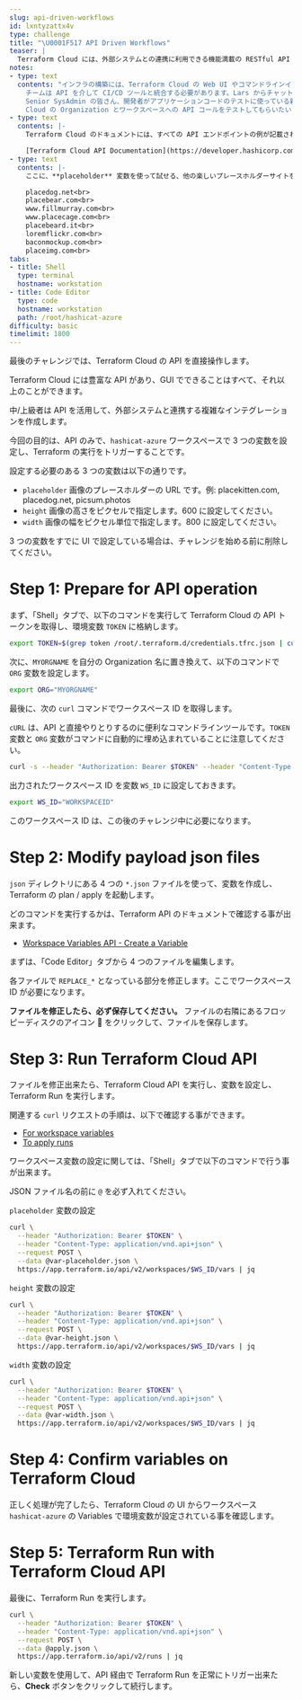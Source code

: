 ```yaml
---
slug: api-driven-workflows
id: lxntyzattx4v
type: challenge
title: "\U0001F517 API Driven Workflows"
teaser: |
  Terraform Cloud には、外部システムとの連携に利用できる機能満載の RESTful API があります。これからの時代、GUI は必要ありません!
notes:
- type: text
  contents: "インフラの構築には、Terraform Cloud の Web UI やコマンドラインインターフェイス（CLI）を使うことがほとんどです。DevOps
    チームは API を介して CI/CD ツールと統合する必要があります。Lars からチャットメッセージが届きます。\n\n>\U0001F468\U0001F3FB‍\U0001F9B2
    Senior SysAdmin の皆さん、開発者がアプリケーションコードのテストに使っている新しい継続的インテグレーションツールがあります。私たちの Terraform
    Cloud の Organization とワークスペースへの API コールをテストしてもらいたいと思います。これを見て、API がどのように動作するかを学んでもらえますか？"
- type: text
  contents: |-
    Terraform Cloud のドキュメントには、すべての API エンドポイントの例が記載されています。

    [Terraform Cloud API Documentation](https://developer.hashicorp.com/terraform/cloud-docs/api-docs)
- type: text
  contents: |-
    ここに、**placeholder** 変数を使って試せる、他の楽しいプレースホルダーサイトをご紹介します。<br>

    placedog.net<br>
    placebear.com<br>
    www.fillmurray.com<br>
    www.placecage.com<br>
    placebeard.it<br>
    loremflickr.com<br>
    baconmockup.com<br>
    placeimg.com<br>
tabs:
- title: Shell
  type: terminal
  hostname: workstation
- title: Code Editor
  type: code
  hostname: workstation
  path: /root/hashicat-azure
difficulty: basic
timelimit: 1800
---
```

最後のチャレンジでは、Terraform Cloud の API を直接操作します。

Terraform Cloud には豊富な API があり、GUI でできることはすべて、それ以上のことができます。

中/上級者は API を活用して、外部システムと連携する複雑なインテグレーションを作成します。

今回の目的は、API のみで、`hashicat-azure` ワークスペースで 3 つの変数を設定し、Terraform の実行をトリガーすることです。

設定する必要のある 3 つの変数は以下の通りです。

- `placeholder` 画像のプレースホルダーの URL です。例: placekitten.com, placedog.net, picsum.photos
- `height` 画像の高さをピクセルで指定します。600 に設定してください。
- `width` 画像の幅をピクセル単位で指定します。800 に設定してください。

3 つの変数をすでに UI で設定している場合は、チャレンジを始める前に削除してください。

Step 1: Prepare for API operation
=============================

まず、「Shell」タブで、以下のコマンドを実行して Terraform Cloud の API トークンを取得し、環境変数 `TOKEN` に格納します。

```bash
export TOKEN=$(grep token /root/.terraform.d/credentials.tfrc.json | cut -d '"' -f4)
```

次に、`MYORGNAME` を自分の Organization 名に置き換えて、以下のコマンドで `ORG` 変数を設定します。

```bash
export ORG="MYORGNAME"
```

最後に、次の `curl` コマンドでワークスペース ID を取得します。

`cURL` は、API と直接やりとりするのに便利なコマンドラインツールです。`TOKEN` 変数と `ORG` 変数がコマンドに自動的に埋め込まれていることに注意してください。

```bash
curl -s --header "Authorization: Bearer $TOKEN" --header "Content-Type: application/vnd.api+json" https://app.terraform.io/api/v2/organizations/$ORG/workspaces/hashicat-azure | jq -r .data.id
```

出力されたワークスペース ID を変数 `WS_ID` に設定しておきます。

```bash
export WS_ID="WORKSPACEID"
```

このワークスペース ID は、この後のチャレンジ中に必要になります。

Step 2: Modify payload json files
=============================

`json` ディレクトリにある 4 つの `*.json` ファイルを使って、変数を作成し、Terraform の plan / apply を起動します。

どのコマンドを実行するかは、Terraform API のドキュメントで確認する事が出来ます。

  - [Workspace Variables API - Create a Variable](https://www.terraform.io/cloud-docs/api-docs/workspace-variables#create-a-variable)

まずは、「Code Editor」タブから 4 つのファイルを編集します。

各ファイルで `REPLACE_*` となっている部分を修正します。ここでワークスペース ID が必要になります。

**ファイルを修正したら、必ず保存してください。** ファイルの右隣にあるフロッピーディスクのアイコン 💾 をクリックして、ファイルを保存します。

Step 3: Run Terraform Cloud API
=============================

ファイルを修正出来たら、Terraform Cloud API を実行し、変数を設定し、Terraform Run を実行します。

関連する `curl` リクエストの手順は、以下で確認する事ができます。

- [For workspace variables](https://www.terraform.io/docs/cloud/api/workspace-variables.html#sample-request)
- [To apply runs](https://www.terraform.io/docs/cloud/api/run.html#sample-request)

ワークスペース変数の設定に関しては、「Shell」タブで以下のコマンドで行う事が出来ます。

JSON ファイル名の前に `@` を必ず入れてください。

`placeholder` 変数の設定

```bash
curl \
  --header "Authorization: Bearer $TOKEN" \
  --header "Content-Type: application/vnd.api+json" \
  --request POST \
  --data @var-placeholder.json \
  https://app.terraform.io/api/v2/workspaces/$WS_ID/vars | jq
```

`height` 変数の設定

```bash
curl \
  --header "Authorization: Bearer $TOKEN" \
  --header "Content-Type: application/vnd.api+json" \
  --request POST \
  --data @var-height.json \
  https://app.terraform.io/api/v2/workspaces/$WS_ID/vars | jq
```

`width` 変数の設定

```bash
curl \
  --header "Authorization: Bearer $TOKEN" \
  --header "Content-Type: application/vnd.api+json" \
  --request POST \
  --data @var-width.json \
  https://app.terraform.io/api/v2/workspaces/$WS_ID/vars | jq
```

Step 4: Confirm variables on Terraform Cloud
=============================

正しく処理が完了したら、Terraform Cloud の UI からワークスペース `hashicat-azure` の Variables で環境変数が設定されている事を確認します。

Step 5: Terraform Run with Terraform Cloud API
=============================

最後に、Terraform Run を実行します。

```bash
curl \
  --header "Authorization: Bearer $TOKEN" \
  --header "Content-Type: application/vnd.api+json" \
  --request POST \
  --data @apply.json \
  https://app.terraform.io/api/v2/runs | jq
```

新しい変数を使用して、API 経由で Terraform Run を正常にトリガー出来たら、**Check** ボタンをクリックして続行します。